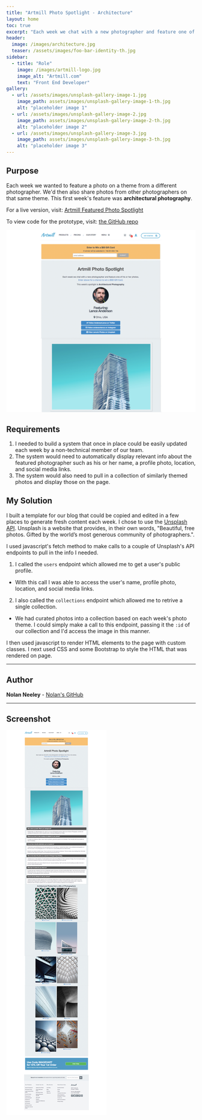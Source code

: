 ```yaml
---
title: "Artmill Photo Spotlight - Architecture"
layout: home
toc: true
excerpt: "Each week we chat with a new photographer and feature one of his or her photos."
header:
  image: /images/architecture.jpg
  teaser: /assets/images/foo-bar-identity-th.jpg
sidebar:
  - title: "Role"
    image: /images/artmill-logo.jpg
    image_alt: "Artmill.com"
    text: "Front End Developer"
gallery:
  - url: /assets/images/unsplash-gallery-image-1.jpg
    image_path: assets/images/unsplash-gallery-image-1-th.jpg
    alt: "placeholder image 1"
  - url: /assets/images/unsplash-gallery-image-2.jpg
    image_path: assets/images/unsplash-gallery-image-2-th.jpg
    alt: "placeholder image 2"
  - url: /assets/images/unsplash-gallery-image-3.jpg
    image_path: assets/images/unsplash-gallery-image-3-th.jpg
    alt: "placeholder image 3"
---
```


## Purpose

Each week we wanted to feature a photo on a theme from a different photographer. We'd then also share photos from other photographers on that same theme. This first week's feature was **architectural photography**.

For a live version, visit: [Artmill Featured Photo Spotlight](https://www.artmill.com/blog/photo-spotlight-architectural-photography/)

To view code for the prototype, visit: [the GitHub repo](https://github.com/loudmouse/photo_spotlight)

![Artmill Photo Spotlight Featured Photographer](/images/artmill-featured-photographer.png)


## Requirements

1. I needed to build a system that once in place could be easily updated each week by a non-technical member of our team.
2. The system would need to automatically display relevant info about the featured photographer such as his or her name, a profile photo, location, and social media links.
3. The system would also need to pull in a collection of similarly themed photos and display those on the page.

## My Solution

I built a template for our blog that could be copied and edited in a few places to generate fresh content each week. I chose to use the [Unsplash API](https://unsplash.com/documentation). Unsplash is a website that provides, in their own words, "Beautiful, free photos. Gifted by the world’s most generous community of photographers.".

I used javascript's fetch method to make calls to a couple of Unsplash's API endpoints to pull in the info I needed.

1. I called the `users` endpoint which allowed me to get a user's public profile.
  - With this call I was able to access the user's name, profile photo, location, and social media links.

2. I also called the `collections` endpoint which allowed me to retrive a single collection.
  - We had curated photos into a collection based on each week's photo theme. I could simply make a call to this endpoint, passing it the `:id` of our collection and I'd access the image in this manner.

I then used javascript to render HTML elements to the page with custom classes. I next used CSS and some Bootstrap to style the HTML that was rendered on page.

---

## Author

**Nolan Neeley** - [Nolan's GitHub](https://github.com/loudmouse)

---

## Screenshot

![Artmill Featured Photo Spotlight Layout](/images/artmill-featured-photo-spotlight-layout.png)
